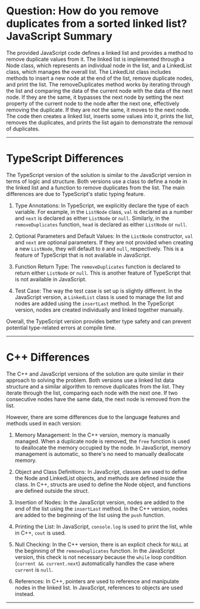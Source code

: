 # Question: How do you remove duplicates from a sorted linked list? JavaScript Summary

The provided JavaScript code defines a linked list and provides a method to remove duplicate values from it. The linked list is implemented through a Node class, which represents an individual node in the list, and a LinkedList class, which manages the overall list. The LinkedList class includes methods to insert a new node at the end of the list, remove duplicate nodes, and print the list. The removeDuplicates method works by iterating through the list and comparing the data of the current node with the data of the next node. If they are the same, it bypasses the next node by setting the next property of the current node to the node after the next one, effectively removing the duplicate. If they are not the same, it moves to the next node. The code then creates a linked list, inserts some values into it, prints the list, removes the duplicates, and prints the list again to demonstrate the removal of duplicates.

---

# TypeScript Differences

The TypeScript version of the solution is similar to the JavaScript version in terms of logic and structure. Both versions use a class to define a node in the linked list and a function to remove duplicates from the list. The main differences are due to TypeScript's static typing feature.

1. Type Annotations: In TypeScript, we explicitly declare the type of each variable. For example, in the `ListNode` class, `val` is declared as a number and `next` is declared as either `ListNode` or `null`. Similarly, in the `removeDuplicates` function, `head` is declared as either `ListNode` or `null`.

2. Optional Parameters and Default Values: In the `ListNode` constructor, `val` and `next` are optional parameters. If they are not provided when creating a new `ListNode`, they will default to `0` and `null`, respectively. This is a feature of TypeScript that is not available in JavaScript.

3. Function Return Type: The `removeDuplicates` function is declared to return either `ListNode` or `null`. This is another feature of TypeScript that is not available in JavaScript.

4. Test Case: The way the test case is set up is slightly different. In the JavaScript version, a `LinkedList` class is used to manage the list and nodes are added using the `insertLast` method. In the TypeScript version, nodes are created individually and linked together manually.

Overall, the TypeScript version provides better type safety and can prevent potential type-related errors at compile time.

---

# C++ Differences

The C++ and JavaScript versions of the solution are quite similar in their approach to solving the problem. Both versions use a linked list data structure and a similar algorithm to remove duplicates from the list. They iterate through the list, comparing each node with the next one. If two consecutive nodes have the same data, the next node is removed from the list.

However, there are some differences due to the language features and methods used in each version:

1. Memory Management: In the C++ version, memory is manually managed. When a duplicate node is removed, the `free` function is used to deallocate the memory occupied by the node. In JavaScript, memory management is automatic, so there's no need to manually deallocate memory.

2. Object and Class Definitions: In JavaScript, classes are used to define the Node and LinkedList objects, and methods are defined inside the class. In C++, structs are used to define the Node object, and functions are defined outside the struct.

3. Insertion of Nodes: In the JavaScript version, nodes are added to the end of the list using the `insertLast` method. In the C++ version, nodes are added to the beginning of the list using the `push` function.

4. Printing the List: In JavaScript, `console.log` is used to print the list, while in C++, `cout` is used.

5. Null Checking: In the C++ version, there is an explicit check for `NULL` at the beginning of the `removeDuplicates` function. In the JavaScript version, this check is not necessary because the `while` loop condition (`current && current.next`) automatically handles the case where `current` is `null`.

6. References: In C++, pointers are used to reference and manipulate nodes in the linked list. In JavaScript, references to objects are used instead.

---
